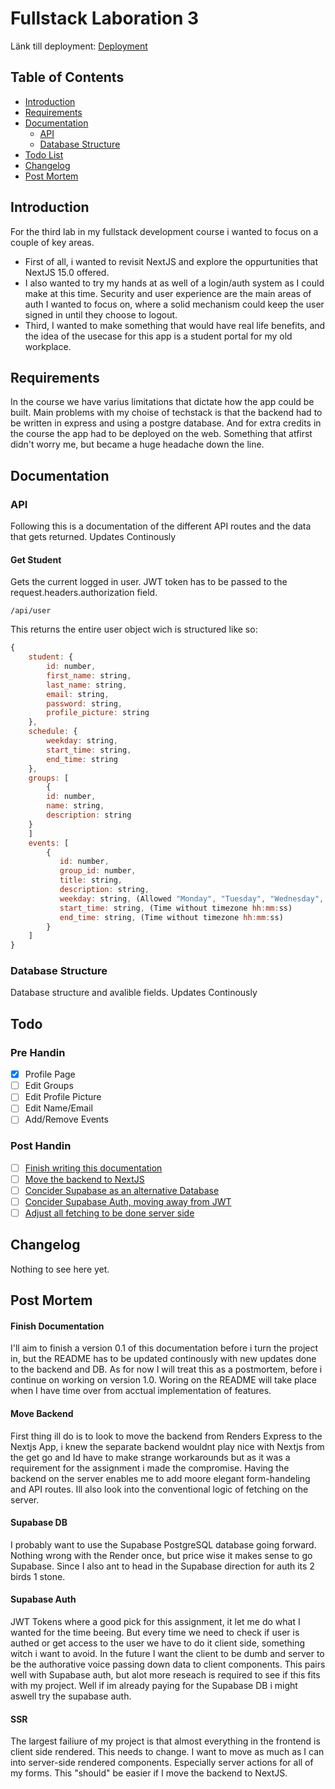 # Fullstack Laboration 3

Länk till deployment: [Deployment](https://fullstack-laboration-3.vercel.app/)

## Table of Contents

-   [Introduction](#introduction)
-   [Requirements](#requirements)
-   [Documentation](#documentation)
    -   [API](#api)
    -   [Database Structure](#database-structure)
-   [Todo List](#todo)
-   [Changelog](#changelog)
-   [Post Mortem](#post-mortem)

## Introduction

For the third lab in my fullstack development course i wanted to focus on a couple of key areas.

-   First of all, i wanted to revisit NextJS and explore the oppurtunities that NextJS 15.0 offered.
-   I also wanted to try my hands at as well of a login/auth system as I could make at this time. Security and user experience are the main
    areas of auth I wanted to focus on, where a solid mechanism could keep the user signed in until they choose to logout.
-   Third, I wanted to make something that would have real life benefits, and the idea of the usecase for this app is a student portal
    for my old workplace.

## Requirements

In the course we have varius limitations that dictate how the app could be built. Main problems with my choise of techstack is that
the backend had to be written in express and using a postgre database. And for extra credits in the course the app had to be deployed
on the web. Something that atfirst didn't worry me, but became a huge headache down the line.

## Documentation

### API

Following this is a documentation of the different API routes and the data that gets returned. Updates Continously

#### Get Student

Gets the current logged in user. JWT token has to be passed to the request.headers.authorization field.

```
/api/user
```

This returns the entire user object wich is structured like so:

```javascript
{
    student: {
        id: number,
        first_name: string,
        last_name: string,
        email: string,
        password: string,
        profile_picture: string
    },
    schedule: {
        weekday: string,
        start_time: string,
        end_time: string
    },
    groups: [
        {
        id: number,
        name: string,
        description: string
    }
    ]
    events: [
        {
           id: number,
           group_id: number,
           title: string,
           description: string,
           weekday: string, (Allowed "Monday", "Tuesday", "Wednesday", "Thursday" , "Friday")
           start_time: string, (Time without timezone hh:mm:ss)
           end_time: string, (Time without timezone hh:mm:ss)
        }
    ]
}
```

### Database Structure

Database structure and avalible fields. Updates Continously

## Todo

### Pre Handin

-   [x] Profile Page
-   [ ] Edit Groups
-   [ ] Edit Profile Picture
-   [ ] Edit Name/Email
-   [ ] Add/Remove Events

### Post Handin

-   [ ] [Finish writing this documentation](#finish-documentation)
-   [ ] [Move the backend to NextJS](#move-backend)
-   [ ] [Concider Supabase as an alternative Database](#supabase-db)
-   [ ] [Concider Supabase Auth, moving away from JWT](#supabase-auth)
-   [ ] [Adjust all fetching to be done server side](#ssr)

## Changelog

Nothing to see here yet.

## Post Mortem

#### Finish Documentation

I'll aim to finish a version 0.1 of this documentation before i turn the project in, but the README has to be updated continously
with new updates done to the backend and DB. As for now I will treat this as a postmortem, before i continue on working on version 1.0.
Woring on the README will take place when I have time over from acctual implementation of features.

#### Move Backend

First thing ill do is to look to move the backend from Renders Express to the Nextjs App, i knew the separate backend wouldnt play nice with
Nextjs from the get go and Id have to make strange workarounds but as it was a requirement for the assignment i made the compromise. Having the backend on the server enables me
to add moore elegant form-handeling and API routes. Ill also look into the conventional logic of fetching on the server.

#### Supabase DB

I probably want to use the Supabase PostgreSQL database going forward. Nothing wrong with the Render once, but price wise it makes sense to go Supabase.
Since I also ant to head in the Supabase direction for auth its 2 birds 1 stone.

#### Supabase Auth

JWT Tokens where a good pick for this assignment, it let me do what I wanted for the time beeing. But every time we need to check if user is authed or get access to the user
we have to do it client side, something witch i want to avoid. In the future I want the client to be dumb and server to be the authorative voice passing down data to client components.
This pairs well with Supabase auth, but alot more reseach is required to see if this fits with my project. Well if im already paying for the Supabase DB i might aswell try the supabase auth.

#### SSR

The largest failiure of my project is that almost everything in the frontend is client side rendered. This needs to change. I want to move as much as I can into server-side rendered components.
Especially server actions for all of my forms. This "should" be easier if I move the backend to NextJS.
